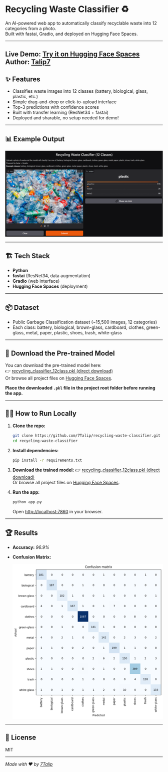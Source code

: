 # Recycling Waste Classifier ♻️

An AI-powered web app to automatically classify recyclable waste into 12 categories from a photo.  
Built with fastai, Gradio, and deployed on Hugging Face Spaces.

---

**Live Demo:** [Try it on Hugging Face Spaces](https://huggingface.co/spaces/Talip7/recycling_waste_classifier)  
**Author:** [Talip7](https://huggingface.co/Talip7)
---

## ✨ Features

- Classifies waste images into 12 classes (battery, biological, glass, plastic, etc.)
- Simple drag-and-drop or click-to-upload interface
- Top-3 predictions with confidence scores
- Built with transfer learning (ResNet34 + fastai)
- Deployed and sharable, no setup needed for demo!

---

## 📊 Example Output

<img src="demo_screenshot.png" alt="App Screenshot" width="600"/>

---

## 🏗️ Tech Stack

- **Python**
- **fastai** (ResNet34, data augmentation)
- **Gradio** (web interface)
- **Hugging Face Spaces** (deployment)

---

## 📦 Dataset

- Public Garbage Classification dataset (~15,500 images, 12 categories)
- Each class: battery, biological, brown-glass, cardboard, clothes, green-glass, metal, paper, plastic, shoes, trash, white-glass

---

## 🔽 Download the Pre-trained Model

You can download the pre-trained model here:  
👉 [recycling_classifier_12class.pkl (direct download)](https://huggingface.co/spaces/Talip7/recycling_waste_classifier/resolve/main/recycling_classifier_12class.pkl)  
Or browse all project files on [Hugging Face Spaces](https://huggingface.co/spaces/Talip7/recycling_waste_classifier/tree/main).

**Place the downloaded `.pkl` file in the project root folder before running the app.**

---

## 🧑‍💻 How to Run Locally

1. **Clone the repo:**
    ```bash
    git clone https://github.com/7Talip/recycling-waste-classifier.git
    cd recycling-waste-classifier
    ```

2. **Install dependencies:**
    ```bash
    pip install -r requirements.txt
    ```

3. **Download the trained model:**
👉 [recycling_classifier_12class.pkl (direct download)](https://huggingface.co/spaces/Talip7/recycling_waste_classifier/resolve/main/recycling_classifier_12class.pkl)  
Or browse all project files on [Hugging Face Spaces](https://huggingface.co/spaces/Talip7/recycling_waste_classifier/tree/main).


4. **Run the app:**
    ```bash
    python app.py
    ```
    Open [http://localhost:7860](http://localhost:7860) in your browser.

---

## 🏆 Results

- **Accuracy:** *96.9%*
- **Confusion Matrix:**

  <img src="confusion_matrix.png" alt="Confusion matrix" width="500">

---

## 📄 License

MIT

---

*Made with ❤️ by [7Talip](https://github.com/7Talip)*


